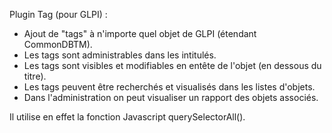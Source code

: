 Plugin Tag (pour GLPI) :
* Ajout de "tags" à n'importe quel objet de GLPI (étendant CommonDBTM).
* Les tags sont administrables dans les intitulés.
* Les tags sont visibles et modifiables en entête de l'objet (en dessous du titre).
* Les tags peuvent être recherchés et visualisés dans les listes d'objets.
* Dans l'administration on peut visualiser un rapport des objets associés.

Il utilise en effet la fonction Javascript querySelectorAll().
